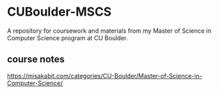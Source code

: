 # CUBoulder-MSCS
A repository for coursework and materials from my Master of Science in Computer Science program at CU Boulder. 

## course notes
https://misakabit.com/categories/CU-Boulder/Master-of-Science-in-Computer-Science/